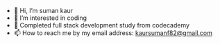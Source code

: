 - 👋 Hi, I’m suman kaur
- 👀 I’m interested in coding
- 🌱 Completed full stack development study from codecademy  
- 📫 How to reach me by my email address: kaursumanf82@gmail.com

<!---
redbullpainting/redbullpainting is a ✨ special ✨ repository because its `README.md` (this file) appears on your GitHub profile.
You can click the Preview link to take a look at your changes.
--->
